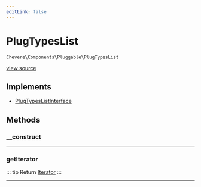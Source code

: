 ```yaml
---
editLink: false
---
```


# PlugTypesList

`Chevere\Components\Pluggable\PlugTypesList`

[view source](https://github.com/chevere/chevere/blob/main/src/Chevere/Components/Pluggable/PlugTypesList.php)

## Implements

- [PlugTypesListInterface](../../Interfaces/Pluggable/PlugTypesListInterface.md)

## Methods

### __construct

---

### getIterator

::: tip Return
[Iterator](https://www.php.net/manual/class.iterator)
:::

---
